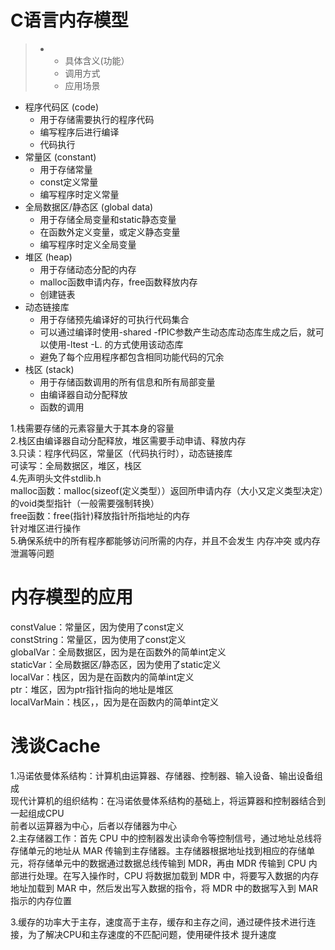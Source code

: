 # C语言内存模型  
> + + 具体含义(功能）
>   + 调用方式
>   + 应用场景
+ 程序代码区 (code)
    + 用于存储需要执行的程序代码
    + 编写程序后进行编译
    + 代码执行
+ 常量区 (constant)
    + 用于存储常量
    + const定义常量
    + 编写程序时定义常量
+ 全局数据区/静态区 (global data)
    + 用于存储全局变量和static静态变量
    + 在函数外定义变量，或定义静态变量
    + 编写程序时定义全局变量
+ 堆区 (heap)
    + 用于存储动态分配的内存
    + malloc函数申请内存，free函数释放内存
    + 创建链表
+ 动态链接库
    + 用于存储预先编译好的可执行代码集合
    + 可以通过编译时使用-shared -fPIC参数产生动态库动态库生成之后，就可以使用-ltest -L. 的方式使用该动态库
    + 避免了每个应用程序都包含相同功能代码的冗余
+ 栈区 (stack)
    + 用于存储函数调用的所有信息和所有局部变量
    + 由编译器自动分配释放
    + 函数的调用    

1.栈需要存储的元素容量大于其本身的容量  
2.栈区由编译器自动分配释放，堆区需要手动申请、释放内存  
3.只读：程序代码区，常量区（代码执行时），动态链接库  
可读写：全局数据区，堆区，栈区  
4.先声明头文件stdlib.h  
malloc函数：malloc(sizeof(定义类型））返回所申请内存（大小又定义类型决定）的void类型指针（一般需要强制转换）  
free函数：free(指针)释放指针所指地址的内存  
针对堆区进行操作  
5.确保系统中的所有程序都能够访问所需的内存，并且不会发生 内存冲突 或内存泄漏等问题  
# 内存模型的应用  
constValue：常量区，因为使用了const定义  
constString：常量区，因为使用了const定义  
globalVar：全局数据区，因为是在函数外的简单int定义  
staticVar：全局数据区/静态区，因为使用了static定义  
localVar：栈区，因为是在函数内的简单int定义  
ptr：堆区，因为ptr指针指向的地址是堆区  
localVarMain：栈区，，因为是在函数内的简单int定义  
# 浅谈Cache  
1.冯诺依曼体系结构：计算机由运算器、存储器、控制器、输入设备、输出设备组成  
现代计算机的组织结构：在冯诺依曼体系结构的基础上，将运算器和控制器结合到一起组成CPU  
前者以运算器为中心，后者以存储器为中心  
2.主存储器工作：首先 CPU 中的控制器发出读命令等控制信号，通过地址总线将存储单元的地址从 MAR 传输到主存储器。主存储器根据地址找到相应的存储单元，将存储单元中的数据通过数据总线传输到 MDR，再由 MDR 传输到 CPU 内部进行处理。在写入操作时，CPU 将数据加载到 MDR 中，将要写入数据的内存地址加载到 MAR 中，然后发出写入数据的指令，将 MDR 中的数据写入到 MAR 指示的内存位置  

3.缓存的功率大于主存，速度高于主存，缓存和主存之间，通过硬件技术进行连接，为了解决CPU和主存速度的不匹配问题，使用硬件技术 提升速度

